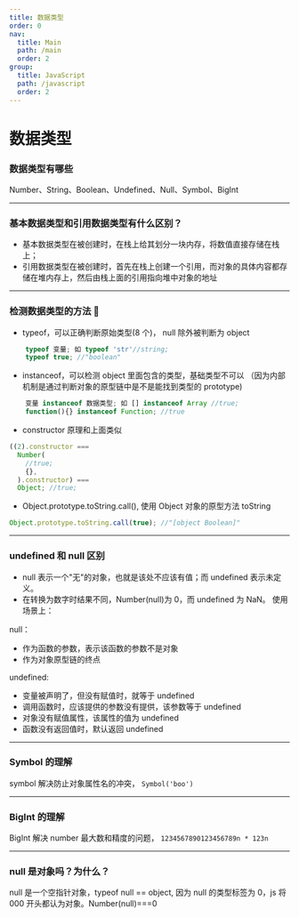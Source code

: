 ```yaml
---
title: 数据类型
order: 0
nav:
  title: Main
  path: /main
  order: 2
group:
  title: JavaScript
  path: /javascript
  order: 2
---
```


# 数据类型

### 数据类型有哪些

Number、String、Boolean、Undefined、Null、Symbol、BigInt

---

### 基本数据类型和引用数据类型有什么区别？

- 基本数据类型在被创建时，在栈上给其划分一块内存，将数值直接存储在栈上；
- 引用数据类型在被创建时，首先在栈上创建一个引用，而对象的具体内容都存储在堆内存上，然后由栈上面的引用指向堆中对象的地址

---

### 检测数据类型的方法 🧡

- typeof，可以正确判断原始类型(8 个)， null 除外被判断为 object

```js
    typeof 变量; 如 typeof 'str'//string;
    typeof true; //"boolean"
```

- instanceof，可以检测 object 里面包含的类型，基础类型不可以 （因为内部机制是通过判断对象的原型链中是不是能找到类型的 prototype)

```js
    变量 instanceof 数据类型; 如 [] instanceof Array //true;
    function(){} instanceof Function; //true
```

- constructor 原理和上面类似

```js
((2).constructor ===
  Number(
    //true;
    {},
  ).constructor) ===
  Object; //true;
```

- Object.prototype.toString.call(), 使用 Object 对象的原型方法 toString

```js
Object.prototype.toString.call(true); //"[object Boolean]"
```

---

### undefined 和 null 区别

- null 表示一个"无"的对象，也就是该处不应该有值；而 undefined 表示未定义。
- 在转换为数字时结果不同，Number(null)为 0，而 undefined 为 NaN。
  使用场景上：

null：

- 作为函数的参数，表示该函数的参数不是对象
- 作为对象原型链的终点

undefined:

- 变量被声明了，但没有赋值时，就等于 undefined
- 调用函数时，应该提供的参数没有提供，该参数等于 undefined
- 对象没有赋值属性，该属性的值为 undefined
- 函数没有返回值时，默认返回 undefined

---

### Symbol 的理解

symbol 解决防止对象属性名的冲突， `Symbol('boo')`

---

### BigInt 的理解

BigInt 解决 number 最大数和精度的问题， `1234567890123456789n * 123n`

---

### null 是对象吗？为什么？

null 是一个空指针对象，typeof null == object, 因为 null 的类型标签为 0，js 将 000 开头都认为对象。Number(null)===0
